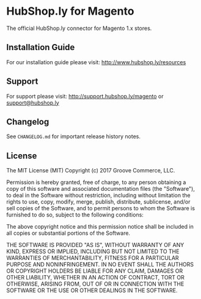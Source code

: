 HubShop.ly for Magento
======================

The official HubShop.ly connector for Magento 1.x stores.

## Installation Guide

For our installation guide please visit: http://www.hubshop.ly/resources

## Support

For support please visit: http://support.hubshop.ly/magento or support@hubshop.ly

## Changelog

See `CHANGELOG.md` for important release history notes.

## License

The MIT License (MIT)
Copyright (c) 2017 Groove Commerce, LLC.

Permission is hereby granted, free of charge, to any person obtaining a copy
of this software and associated documentation files (the "Software"), to deal
in the Software without restriction, including without limitation the rights
to use, copy, modify, merge, publish, distribute, sublicense, and/or sell
copies of the Software, and to permit persons to whom the Software is
furnished to do so, subject to the following conditions:

The above copyright notice and this permission notice shall be included in all
copies or substantial portions of the Software.

THE SOFTWARE IS PROVIDED "AS IS", WITHOUT WARRANTY OF ANY KIND, EXPRESS OR
IMPLIED, INCLUDING BUT NOT LIMITED TO THE WARRANTIES OF MERCHANTABILITY,
FITNESS FOR A PARTICULAR PURPOSE AND NONINFRINGEMENT. IN NO EVENT SHALL THE
AUTHORS OR COPYRIGHT HOLDERS BE LIABLE FOR ANY CLAIM, DAMAGES OR OTHER
LIABILITY, WHETHER IN AN ACTION OF CONTRACT, TORT OR OTHERWISE, ARISING FROM,
OUT OF OR IN CONNECTION WITH THE SOFTWARE OR THE USE OR OTHER DEALINGS IN THE
SOFTWARE.
